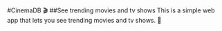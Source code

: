 #CinemaDB 🎬
##See trending movies and tv shows
This is a simple web app that lets you see trending movies and tv shows. 🤖
